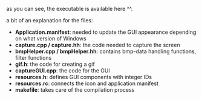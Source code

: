 as you can see, the executable is available here ^^.    
     
a bit of an explanation for the files:    
- **Application.manifest**: needed to update the GUI appearance depending on what version of Windows 
- **capture.cpp / capture.hh**: the code needed to capture the screen     
- **bmpHelper.cpp / bmpHelper.hh**: contains bmp-data handling functions, filter functions 
- **gif.h**: the code for creating a gif
- **captureGUI.cpp**: the code for the GUI    
- **resources.h**: defines GUI components with integer IDs    
- **resources.rc**: connects the icon and application manifest
- **makefile**: takes care of the compilation process 